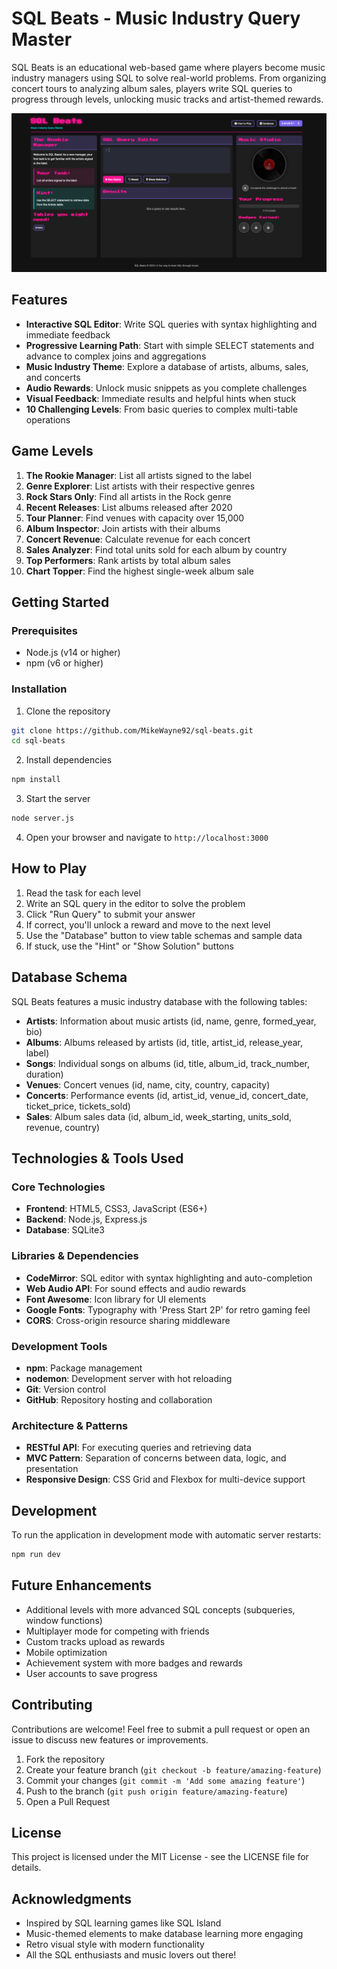 # SQL Beats - Music Industry Query Master

SQL Beats is an educational web-based game where players become music industry managers using SQL to solve real-world problems. From organizing concert tours to analyzing album sales, players write SQL queries to progress through levels, unlocking music tracks and artist-themed rewards.

![SQL Beats Game](https://raw.githubusercontent.com/MikeWayne92/sql-beats/main/screenshot.png)

## Features

- **Interactive SQL Editor**: Write SQL queries with syntax highlighting and immediate feedback
- **Progressive Learning Path**: Start with simple SELECT statements and advance to complex joins and aggregations
- **Music Industry Theme**: Explore a database of artists, albums, sales, and concerts
- **Audio Rewards**: Unlock music snippets as you complete challenges
- **Visual Feedback**: Immediate results and helpful hints when stuck
- **10 Challenging Levels**: From basic queries to complex multi-table operations

## Game Levels

1. **The Rookie Manager**: List all artists signed to the label
2. **Genre Explorer**: List artists with their respective genres
3. **Rock Stars Only**: Find all artists in the Rock genre
4. **Recent Releases**: List albums released after 2020
5. **Tour Planner**: Find venues with capacity over 15,000
6. **Album Inspector**: Join artists with their albums
7. **Concert Revenue**: Calculate revenue for each concert
8. **Sales Analyzer**: Find total units sold for each album by country
9. **Top Performers**: Rank artists by total album sales
10. **Chart Topper**: Find the highest single-week album sale

## Getting Started

### Prerequisites

- Node.js (v14 or higher)
- npm (v6 or higher)

### Installation

1. Clone the repository
```bash
git clone https://github.com/MikeWayne92/sql-beats.git
cd sql-beats
```

2. Install dependencies
```bash
npm install
```

3. Start the server
```bash
node server.js
```

4. Open your browser and navigate to `http://localhost:3000`

## How to Play

1. Read the task for each level
2. Write an SQL query in the editor to solve the problem
3. Click "Run Query" to submit your answer
4. If correct, you'll unlock a reward and move to the next level
5. Use the "Database" button to view table schemas and sample data
6. If stuck, use the "Hint" or "Show Solution" buttons

## Database Schema

SQL Beats features a music industry database with the following tables:

- **Artists**: Information about music artists (id, name, genre, formed_year, bio)
- **Albums**: Albums released by artists (id, title, artist_id, release_year, label)
- **Songs**: Individual songs on albums (id, title, album_id, track_number, duration)
- **Venues**: Concert venues (id, name, city, country, capacity)
- **Concerts**: Performance events (id, artist_id, venue_id, concert_date, ticket_price, tickets_sold)
- **Sales**: Album sales data (id, album_id, week_starting, units_sold, revenue, country)

## Technologies & Tools Used

### Core Technologies
- **Frontend**: HTML5, CSS3, JavaScript (ES6+)
- **Backend**: Node.js, Express.js
- **Database**: SQLite3

### Libraries & Dependencies
- **CodeMirror**: SQL editor with syntax highlighting and auto-completion
- **Web Audio API**: For sound effects and audio rewards
- **Font Awesome**: Icon library for UI elements
- **Google Fonts**: Typography with 'Press Start 2P' for retro gaming feel
- **CORS**: Cross-origin resource sharing middleware

### Development Tools
- **npm**: Package management
- **nodemon**: Development server with hot reloading
- **Git**: Version control
- **GitHub**: Repository hosting and collaboration

### Architecture & Patterns
- **RESTful API**: For executing queries and retrieving data
- **MVC Pattern**: Separation of concerns between data, logic, and presentation
- **Responsive Design**: CSS Grid and Flexbox for multi-device support

## Development

To run the application in development mode with automatic server restarts:

```bash
npm run dev
```

## Future Enhancements

- Additional levels with more advanced SQL concepts (subqueries, window functions)
- Multiplayer mode for competing with friends
- Custom tracks upload as rewards
- Mobile optimization
- Achievement system with more badges and rewards
- User accounts to save progress

## Contributing

Contributions are welcome! Feel free to submit a pull request or open an issue to discuss new features or improvements.

1. Fork the repository
2. Create your feature branch (`git checkout -b feature/amazing-feature`)
3. Commit your changes (`git commit -m 'Add some amazing feature'`)
4. Push to the branch (`git push origin feature/amazing-feature`)
5. Open a Pull Request

## License

This project is licensed under the MIT License - see the LICENSE file for details.

## Acknowledgments

- Inspired by SQL learning games like SQL Island
- Music-themed elements to make database learning more engaging
- Retro visual style with modern functionality
- All the SQL enthusiasts and music lovers out there! 